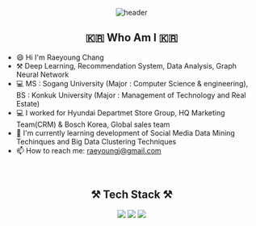 <div align="center">
  
  ![header](https://capsule-render.vercel.app/api?type=slice&color=f0f8ff&height=250&section=header&text=Welcome&desc=Raeyoung's%20Github&descSize=30&fontAlignY=35&descAlignY=55&fontSize=80&animation=twinkling&fontColor=006400) 
  
  ## :kr: Who Am I :kr:

</div>

* 😄 Hi I'm Raeyoung Chang
* ⚒️ Deep Learning, Recommendation System, Data Analysis, Graph Neural Network
* 💻 MS : Sogang University (Major : Computer Science & engineering), BS : Konkuk University (Major : Management of Technology and Real Estate)
* 💻 I worked for Hyundai Departmet Store Group, HQ Marketing Team(CRM) & Bosch Korea, Global sales team
* 🌱 I'm currently learning development of Social Media Data Mining Techinques and Big Data Clustering Techniques
* 📫 How to reach me: raeyoungj@gmail.com
<br>

<div align="center">

  ## ⚒️ Tech Stack ⚒️

  <img src="https://img.shields.io/badge/Python-3776AB? style=flat&logo=Python&logoColor=white">
  <img src="https://img.shields.io/badge/TensorFlow-4479A1?style=flat-square&logo=MySQL&logoColor=white">
  <img src="https://img.shields.io/badge/Pytorch-F80000?style=flat-square&logo=Oracle&logoColor=white">
  

</div>

